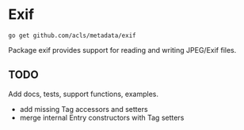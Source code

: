 Exif
====

	go get github.com/acls/metadata/exif

Package exif provides support for reading and writing JPEG/Exif files.

TODO
----

Add docs, tests, support functions, examples.

- add missing Tag accessors and setters
- merge internal Entry constructors with Tag setters

